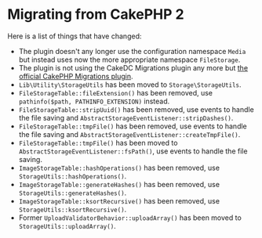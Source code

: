 # Migrating from CakePHP 2

Here is a list of things that have changed:

* The plugin doesn't any longer use the configuration namespace `Media` but instead uses now the more appropriate namespace `FileStorage`.
* The plugin is not using the CakeDC Migrations plugin any more but [the official CakePHP Migrations plugin](https://github.com/cakephp/migrations).
* `Lib\Utility\StorageUtils` has been moved to `Storage\StorageUtils`.
* `FileStorageTable::fileExtension()` has been removed, use `pathinfo($path, PATHINFO_EXTENSION)` instead.
* `FileStorageTable::stripUuid()` has been removed, use events to handle the file saving and `AbstractStorageEventListener::stripDashes()`.
* `FileStorageTable::tmpFile()` has been removed, use events to handle the file saving and `AbstractStorageEventListener::createTmpFile()`.
* `FileStorageTable::tmpFile()` has been moved to `AbstractStorageEventListener::fsPath()`, use events to handle the file saving.
* `ImageStorageTable::hashOperations()` has been removed, use `StorageUtils::hashOperations()`.
* `ImageStorageTable::generateHashes()` has been removed, use `StorageUtils::generateHashes()`.
* `ImageStorageTable::ksortRecursive()` has been removed, use `StorageUtils::ksortRecursive()`.
* Former `UploadValidatorBehavior::uploadArray()` has been moved to `StorageUtils::uploadArray()`.
